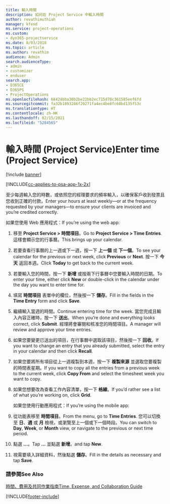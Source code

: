 ```yaml
---
title: 輸入時間
description: 如何在 Project Service 中輸入時間
author: revathimuthiah
manager: kfend
ms.service: project-operations
ms.custom:
- dyn365-projectservice
ms.date: 8/03/2018
ms.topic: article
ms.author: revathim
audience: Admin
search.audienceType:
- admin
- customizer
- enduser
search.app:
- D365CE
- D365PS
- ProjectOperations
ms.openlocfilehash: 68424bba30b2be22bb2ec715d70c361585eef6fd
ms.sourcegitcommit: fa32b1893286f20271fa4ec4be8fc68bd135f53c
ms.translationtype: HT
ms.contentlocale: zh-HK
ms.lasthandoff: 02/15/2021
ms.locfileid: "5284565"
---
```

# <a name="enter-time-project-service"></a><span data-ttu-id="e4495-103">輸入時間 (Project Service)</span><span class="sxs-lookup"><span data-stu-id="e4495-103">Enter time (Project Service)</span></span>

[!include [banner](../includes/psa-now-project-operations.md)]

[!INCLUDE[cc-applies-to-psa-app-1x-2x](../includes/cc-applies-to-psa-app-1x-2x.md)]

<span data-ttu-id="e4495-104">至少每週輸入您的時數，或依照您的經理要求的頻率輸入，以確保客戶收到發票且您收到正確的付款。</span><span class="sxs-lookup"><span data-stu-id="e4495-104">Enter your hours at least weekly—or at the frequency requested by your managers—to ensure your clients are invoiced and you’re credited correctly.</span></span>  
  
 <span data-ttu-id="e4495-105">如果您使用 Web 應用程式：</span><span class="sxs-lookup"><span data-stu-id="e4495-105">If you’re using the web app:</span></span>  
  
1. <span data-ttu-id="e4495-106">移至 **Project Service > 時間項目**。</span><span class="sxs-lookup"><span data-stu-id="e4495-106">Go to **Project Service > Time Entries**.</span></span> <span data-ttu-id="e4495-107">這樣會顯示您的行事曆。</span><span class="sxs-lookup"><span data-stu-id="e4495-107">This brings up your calendar.</span></span>  
  
2. <span data-ttu-id="e4495-108">若要查看行事曆的上一週或下一週，按一下 **上一個** 或 **下一個**。</span><span class="sxs-lookup"><span data-stu-id="e4495-108">To see your calendar for the previous or next week, click **Previous** or **Next**.</span></span> <span data-ttu-id="e4495-109">按一下 **今天** 返回本週。</span><span class="sxs-lookup"><span data-stu-id="e4495-109">Click **Today** to get back to the current week.</span></span>  
  
3. <span data-ttu-id="e4495-110">若要輸入您的時間，按一下 **新增** 或按兩下行事曆中您要輸入時間的日期。</span><span class="sxs-lookup"><span data-stu-id="e4495-110">To enter your time, either click **New** or double-click in the calendar under the day you want to enter time for.</span></span>  
  
4. <span data-ttu-id="e4495-111">填寫 **時間項目** 表單中的欄位，然後按一下 **儲存**。</span><span class="sxs-lookup"><span data-stu-id="e4495-111">Fill in the fields in the **Time Entry** form and click **Save**.</span></span>  
  
5. <span data-ttu-id="e4495-112">繼續輸入當週的時間。</span><span class="sxs-lookup"><span data-stu-id="e4495-112">Continue entering time for the week.</span></span> <span data-ttu-id="e4495-113">當您完成且輸入內容正確時，按一下 **送出**。</span><span class="sxs-lookup"><span data-stu-id="e4495-113">When you’re done and everything looks correct, click **Submit**.</span></span> <span data-ttu-id="e4495-114">經理將會審閱和核准您的時間項目。</span><span class="sxs-lookup"><span data-stu-id="e4495-114">A manager will review and approve your time entries.</span></span>  
  
6. <span data-ttu-id="e4495-115">如果您要變更已送出的項目，在行事曆中選取該項目，然後按一下 **回收**。</span><span class="sxs-lookup"><span data-stu-id="e4495-115">If you want to change an entry that you already submitted, select the entry in your calendar and then click **Recall**.</span></span>  
  
7. <span data-ttu-id="e4495-116">如果您要將所有項目從上一週複製到本週，按一下 **複製來源** 並選取您要複製的時間表星期。</span><span class="sxs-lookup"><span data-stu-id="e4495-116">If you want to copy all the entries from a previous week to the current week, click **Copy From** and select the timesheet week you want to copy.</span></span>  
  
8. <span data-ttu-id="e4495-117">如果您想要改為查看工作內容清單，按一下 **格線**。</span><span class="sxs-lookup"><span data-stu-id="e4495-117">If you’d rather see a list of what you’re working on, click **Grid**.</span></span>  
  
   <span data-ttu-id="e4495-118">如果您使用行動應用程式：</span><span class="sxs-lookup"><span data-stu-id="e4495-118">If you’re using the mobile app:</span></span>  
  
9. <span data-ttu-id="e4495-119">從功能表移至 **時間項目**。</span><span class="sxs-lookup"><span data-stu-id="e4495-119">From the menu, go to **Time Entries**.</span></span>     <span data-ttu-id="e4495-120">您可以切換至 **日**、**週** 或 **月** 檢視，或瀏覽至上一個或下一個時段。</span><span class="sxs-lookup"><span data-stu-id="e4495-120">You can switch to **Day**, **Week**, or **Month** view, or navigate to the previous or next time period.</span></span>  
  
10. <span data-ttu-id="e4495-121">點選 **…**。</span><span class="sxs-lookup"><span data-stu-id="e4495-121">Tap **…**</span></span> <span data-ttu-id="e4495-122">並點選 **新增**。</span><span class="sxs-lookup"><span data-stu-id="e4495-122">and tap **New**.</span></span>  
  
11. <span data-ttu-id="e4495-123">視需要填入詳細資料，然後點選 **儲存**。</span><span class="sxs-lookup"><span data-stu-id="e4495-123">Fill in the details as necessary and tap **Save**.</span></span>  
  
### <a name="see-also"></a><span data-ttu-id="e4495-124">請參閱</span><span class="sxs-lookup"><span data-stu-id="e4495-124">See Also</span></span>  
 [<span data-ttu-id="e4495-125">時間、費用及共同作業指南</span><span class="sxs-lookup"><span data-stu-id="e4495-125">Time, Expense, and Collaboration Guide</span></span>](../psa/time-expense-collaboration-guide.md)


[!INCLUDE[footer-include](../includes/footer-banner.md)]